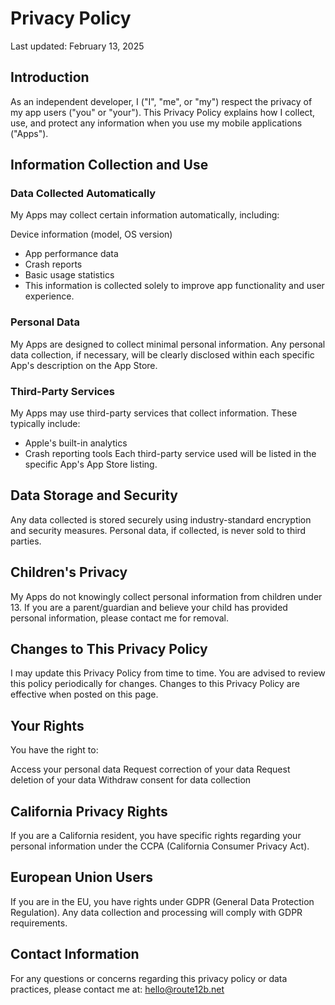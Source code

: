 # Privacy Policy
Last updated: February 13, 2025

## Introduction

As an independent developer, I ("I", "me", or "my") respect the privacy of my app users ("you" or "your"). This Privacy Policy explains how I collect, use, and protect any information when you use my mobile applications ("Apps").

## Information Collection and Use

### Data Collected Automatically
My Apps may collect certain information automatically, including:

Device information (model, OS version)
* App performance data
* Crash reports
* Basic usage statistics
* This information is collected solely to improve app functionality and user experience.

### Personal Data
My Apps are designed to collect minimal personal information. Any personal data collection, if necessary, will be clearly disclosed within each specific App's description on the App Store.

### Third-Party Services
My Apps may use third-party services that collect information. These typically include:

* Apple's built-in analytics
* Crash reporting tools
Each third-party service used will be listed in the specific App's App Store listing.

## Data Storage and Security

Any data collected is stored securely using industry-standard encryption and security measures. Personal data, if collected, is never sold to third parties.

## Children's Privacy

My Apps do not knowingly collect personal information from children under 13. If you are a parent/guardian and believe your child has provided personal information, please contact me for removal.

## Changes to This Privacy Policy

I may update this Privacy Policy from time to time. You are advised to review this policy periodically for changes. Changes to this Privacy Policy are effective when posted on this page.

## Your Rights

You have the right to:

Access your personal data
Request correction of your data
Request deletion of your data
Withdraw consent for data collection

## California Privacy Rights
If you are a California resident, you have specific rights regarding your personal information under the CCPA (California Consumer Privacy Act).

## European Union Users

If you are in the EU, you have rights under GDPR (General Data Protection Regulation). Any data collection and processing will comply with GDPR requirements.

## Contact Information

For any questions or concerns regarding this privacy policy or data practices, please contact me at: hello@route12b.net
